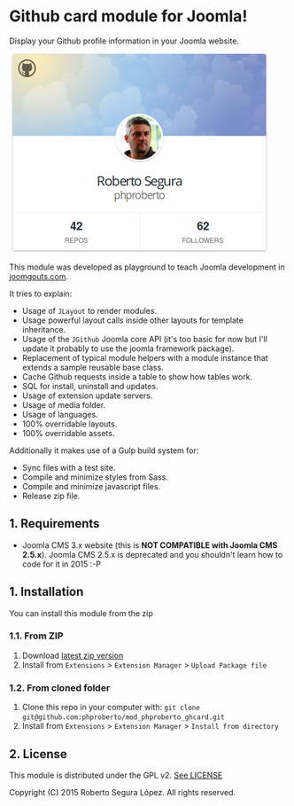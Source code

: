 Github card module for Joomla!
=====================

Display your Github profile information in your Joomla website.

![Sample module](./docs/assets/img/sample-module.png)

This module was developed as playground to teach Joomla development in [joomgouts.com](http://www.joomgouts.com/programas/3x12-introduccion-a-la-programacion-para-joomla-primeros-pasos). 

It tries to explain:

* Usage of `JLayout` to render modules.
* Usage powerful layout calls inside other layouts for template inheritance.
* Usage of the `JGithub` Joomla core API (it's too basic for now but I'll update it probably to use the joomla framework package).
* Replacement of typical module helpers with a module instance that extends a sample reusable base class.
* Cache Github requests inside a table to show how tables work.
* SQL for install, uninstall and updates.
* Usage of extension update servers.
* Usage of media folder.
* Usage of languages.
* 100% overridable layouts.
* 100% overridable assets.

Additionally it makes use of a Gulp build system for:

* Sync files with a test site.
* Compile and minimize styles from Sass.
* Compile and minimize javascript files.
* Release zip file.

## 1. Requirements

* Joomla CMS 3.x website (this is **NOT COMPATIBLE with Joomla CMS 2.5.x**). Joomla CMS 2.5.x is deprecated and you shouldn't learn how to code for it in 2015 :-P

## 1. Installation

You can install this module from the zip 

### 1.1. From ZIP
1. Download [latest zip version](https://github.com/phproberto/mod_phproberto_ghcard/zipball/master)
2. Install from `Extensions` > `Extension Manager` > `Upload Package file`

### 1.2. From cloned folder
1. Clone this repo in your computer with: `git clone git@github.com:phproberto/mod_phproberto_ghcard.git`
2. Install from `Extensions` > `Extension Manager` > `Install from directory`

## 2. License

This module is distributed under the GPL v2. [See LICENSE](LICENSE)  

Copyright (C) 2015 Roberto Segura López. All rights reserved.


